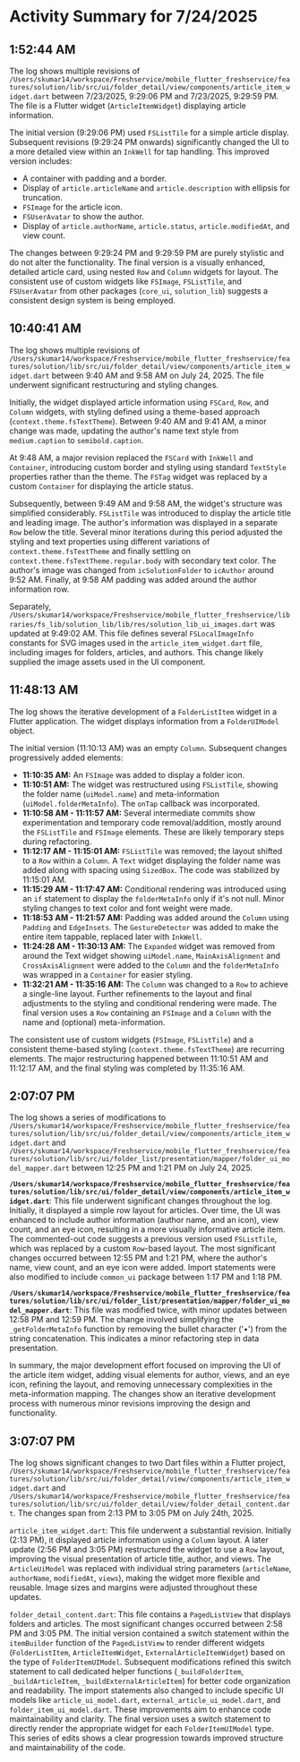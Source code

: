 # Activity Summary for 7/24/2025

## 1:52:44 AM
The log shows multiple revisions of `/Users/skumar14/workspace/Freshservice/mobile_flutter_freshservice/features/solution/lib/src/ui/folder_detail/view/components/article_item_widget.dart` between 7/23/2025, 9:29:06 PM and 7/23/2025, 9:29:59 PM.  The file is a Flutter widget (`ArticleItemWidget`) displaying article information.

The initial version (9:29:06 PM) used `FSListTile` for a simple article display. Subsequent revisions (9:29:24 PM onwards) significantly changed the UI to a more detailed view within an `InkWell` for tap handling. This improved version includes:

*   A container with padding and a border.
*   Display of `article.articleName` and `article.description` with ellipsis for truncation.
*   `FSImage` for the article icon.
*   `FSUserAvatar` to show the author.
*   Display of `article.authorName`, `article.status`, `article.modifiedAt`, and view count.

The changes between 9:29:24 PM and 9:29:59 PM are purely stylistic and do not alter the functionality.  The final version is a visually enhanced, detailed article card, using nested `Row` and `Column` widgets for layout.  The consistent use of custom widgets like `FSImage`, `FSListTile`, and `FSUserAvatar` from other packages (`core_ui`, `solution_lib`) suggests a consistent design system is being employed.


## 10:40:41 AM
The log shows multiple revisions of `/Users/skumar14/workspace/Freshservice/mobile_flutter_freshservice/features/solution/lib/src/ui/folder_detail/view/components/article_item_widget.dart` between 9:40 AM and 9:58 AM on July 24, 2025.  The file underwent significant restructuring and styling changes.

Initially, the widget displayed article information using `FSCard`, `Row`, and `Column` widgets, with styling defined using a theme-based approach (`context.theme.fsTextTheme`).  Between 9:40 AM and 9:41 AM, a minor change was made, updating the author's name text style from `medium.caption` to `semibold.caption`.

At 9:48 AM, a major revision replaced the `FSCard` with `InkWell` and `Container`, introducing custom border and styling using standard `TextStyle` properties rather than the theme.  The `FSTag` widget was replaced by a custom `Container` for displaying the article status.

Subsequently, between 9:49 AM and 9:58 AM, the widget's structure was simplified considerably.  `FSListTile` was introduced to display the article title and leading image.  The author's information was displayed in a separate `Row` below the title. Several minor iterations during this period adjusted the styling and text properties using different variations of `context.theme.fsTextTheme` and finally settling on  `context.theme.fsTextTheme.regular.body` with secondary text color.  The author's image was changed from `icSolutionFolder` to `icAuthor` around 9:52 AM. Finally, at 9:58 AM padding was added around the author information row.

Separately, `/Users/skumar14/workspace/Freshservice/mobile_flutter_freshservice/libraries/fs_lib/solution_lib/lib/res/solution_lib_ui_images.dart` was updated at 9:49:02 AM.  This file defines several `FSLocalImageInfo` constants for SVG images used in the `article_item_widget.dart` file, including images for folders, articles, and authors.  This change likely supplied the image assets used in the UI component.


## 11:48:13 AM
The log shows the iterative development of a `FolderListItem` widget in a Flutter application.  The widget displays information from a `FolderUIModel` object.

The initial version (11:10:13 AM) was an empty `Column`.  Subsequent changes progressively added elements:

* **11:10:35 AM:** An `FSImage` was added to display a folder icon.
* **11:10:51 AM:**  The widget was restructured using `FSListTile`, showing the folder name (`uiModel.name`) and meta-information (`uiModel.folderMetaInfo`).  The `onTap` callback was incorporated.
* **11:10:58 AM - 11:11:57 AM:** Several intermediate commits show experimentation and temporary code removal/addition, mostly around the `FSListTile` and `FSImage` elements.  These are likely temporary steps during refactoring.
* **11:12:17 AM - 11:15:01 AM:**  `FSListTile` was removed; the layout shifted to a `Row` within a `Column`. A `Text` widget displaying the folder name was added along with spacing using `SizedBox`.  The code was stabilized by 11:15:01 AM.
* **11:15:29 AM - 11:17:47 AM:**  Conditional rendering was introduced using an `if` statement to display the `folderMetaInfo` only if it's not null. Minor styling changes to text color and font weight were made.
* **11:18:53 AM - 11:21:57 AM:** Padding was added around the `Column` using `Padding` and `EdgeInsets`.  The `GestureDetector` was added to make the entire item tappable, replaced later with `InkWell`.
* **11:24:28 AM - 11:30:13 AM:** The `Expanded` widget was removed from around the Text widget showing `uiModel.name`,  `MainAxisAlignment` and `CrossAxisAlignment` were added to the `Column` and the `folderMetaInfo` was wrapped in a `Container` for easier styling.
* **11:32:21 AM - 11:35:16 AM:** The `Column` was changed to a `Row` to achieve a single-line layout. Further refinements to the layout and final adjustments to the styling and conditional rendering were made. The final version uses a `Row` containing an `FSImage` and a `Column` with the name and (optional) meta-information.

The consistent use of custom widgets (`FSImage`, `FSListTile`) and a consistent theme-based styling (`context.theme.fsTextTheme`) are recurring elements. The major restructuring happened between 11:10:51 AM and 11:12:17 AM, and the final styling was completed by 11:35:16 AM.


## 2:07:07 PM
The log shows a series of modifications to `/Users/skumar14/workspace/Freshservice/mobile_flutter_freshservice/features/solution/lib/src/ui/folder_detail/view/components/article_item_widget.dart` and `/Users/skumar14/workspace/Freshservice/mobile_flutter_freshservice/features/solution/lib/src/ui/folder_list/presentation/mapper/folder_ui_model_mapper.dart` between 12:25 PM and 1:21 PM on July 24, 2025.

**`/Users/skumar14/workspace/Freshservice/mobile_flutter_freshservice/features/solution/lib/src/ui/folder_detail/view/components/article_item_widget.dart`**:  This file underwent significant changes throughout the log. Initially, it displayed a simple row layout for articles.  Over time, the UI was enhanced to include author information (author name, and an icon), view count, and an eye icon,  resulting in a more visually informative article item. The commented-out code suggests a previous version used `FSListTile`, which was replaced by a custom `Row`-based layout.  The most significant changes occurred between 12:55 PM and 1:21 PM, where the author's name, view count, and an eye icon were added.  Import statements were also modified to include `common_ui` package between 1:17 PM and 1:18 PM.

**`/Users/skumar14/workspace/Freshservice/mobile_flutter_freshservice/features/solution/lib/src/ui/folder_list/presentation/mapper/folder_ui_model_mapper.dart`**: This file was modified twice, with minor updates between 12:58 PM and 12:59 PM. The change involved simplifying the `_getFolderMetaInfo` function by removing the bullet character ('•') from the string concatenation.  This indicates a minor refactoring step in data presentation.

In summary, the major development effort focused on improving the UI of the article item widget, adding visual elements for author, views, and  an eye icon, refining the layout, and removing unnecessary complexities in the meta-information mapping.  The changes show an iterative development process with numerous minor revisions improving the design and functionality.


## 3:07:07 PM
The log shows significant changes to two Dart files within a Flutter project, `/Users/skumar14/workspace/Freshservice/mobile_flutter_freshservice/features/solution/lib/src/ui/folder_detail/view/components/article_item_widget.dart` and `/Users/skumar14/workspace/Freshservice/mobile_flutter_freshservice/features/solution/lib/src/ui/folder_detail/view/folder_detail_content.dart`.  The changes span from 2:13 PM to 3:05 PM on July 24th, 2025.

`article_item_widget.dart`: This file underwent a substantial revision.  Initially (2:13 PM), it displayed article information using a `Column` layout. A later update (2:56 PM and 3:05 PM)  restructured the widget to use a `Row` layout, improving the visual presentation of article title, author, and views.  The `ArticleUiModel` was replaced with individual string parameters (`articleName`, `authorName`, `modifiedAt`, `views`), making the widget more flexible and reusable.  Image sizes and margins were adjusted throughout these updates.

`folder_detail_content.dart`: This file contains a `PagedListView` that displays folders and articles. The most significant changes  occurred between 2:58 PM and 3:05 PM. The initial version contained a switch statement within the `itemBuilder`  function of the `PagedListView` to render different widgets (`FolderListItem`, `ArticleItemWidget`, `ExternalArticleItemWidget`) based on the type of `FolderItemUIModel`. Subsequent modifications refined this switch statement to call dedicated helper functions (`_buildFolderItem`, `_buildArticleItem`, `_buildExternalArticleItem`) for better code organization and readability. The import statements also changed to include specific UI models like `article_ui_model.dart`, `external_article_ui_model.dart`, and `folder_item_ui_model.dart`.  These improvements aim to enhance code maintainability and clarity.  The final version uses a switch statement to directly render the appropriate widget for each `FolderItemUIModel` type.  This series of edits shows a clear progression towards improved structure and maintainability of the code.
